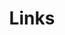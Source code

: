 ---
title: Links
links:
  - title: Chlorine
    description: Como el viento.
    website: https://chlor.me
    image: chlorine.webp
  - title: 家乡atlas
    description: 家乡的个人博客
    website: https://theqofhometown.github.io/
    image: qu.jpg
  - title: TCP
    description: 生如逆旅，一苇以航
    website: https://josephcz.xyz/
    image: tcp.png
  - title: Xuc Pan
    description: 迷星是光年之外别人的太阳，新月是日影余温拙劣的模仿
    website: https://www.panxuc.com/
    image: xuc.webp
  - title: Yuchen Fan
    description: Yuchen Fan的博客
    website: https://blog.yu-chen.fan/
    image: yuchen.jpg  
menu:
    main: 
        weight: -50
        params:
            icon: link
license: false
comments: false
---